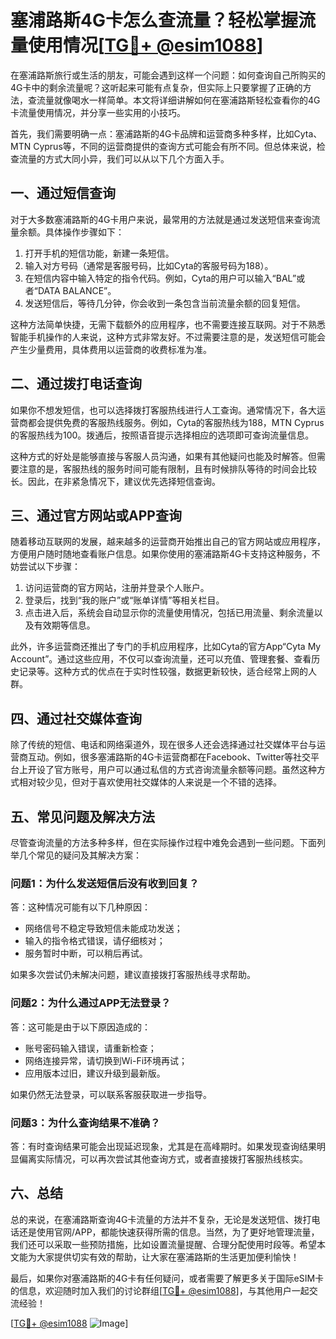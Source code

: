 # 塞浦路斯4G卡怎么查流量？轻松掌握流量使用情况[[TG💪+ @esim1088](https://t.me/s/esim1088)]

在塞浦路斯旅行或生活的朋友，可能会遇到这样一个问题：如何查询自己所购买的4G卡中的剩余流量呢？这听起来可能有点复杂，但实际上只要掌握了正确的方法，查流量就像喝水一样简单。本文将详细讲解如何在塞浦路斯轻松查看你的4G卡流量使用情况，并分享一些实用的小技巧。

首先，我们需要明确一点：塞浦路斯的4G卡品牌和运营商多种多样，比如Cyta、MTN Cyprus等，不同的运营商提供的查询方式可能会有所不同。但总体来说，检查流量的方式大同小异，我们可以从以下几个方面入手。

## **一、通过短信查询**

对于大多数塞浦路斯的4G卡用户来说，最常用的方法就是通过发送短信来查询流量余额。具体操作步骤如下：

1. 打开手机的短信功能，新建一条短信。
2. 输入对方号码（通常是客服号码，比如Cyta的客服号码为188）。
3. 在短信内容中输入特定的指令代码。例如，Cyta的用户可以输入“BAL”或者“DATA BALANCE”。
4. 发送短信后，等待几分钟，你会收到一条包含当前流量余额的回复短信。

这种方法简单快捷，无需下载额外的应用程序，也不需要连接互联网。对于不熟悉智能手机操作的人来说，这种方式非常友好。不过需要注意的是，发送短信可能会产生少量费用，具体费用以运营商的收费标准为准。

## **二、通过拨打电话查询**

如果你不想发短信，也可以选择拨打客服热线进行人工查询。通常情况下，各大运营商都会提供免费的客服热线服务。例如，Cyta的客服热线为188，MTN Cyprus的客服热线为100。拨通后，按照语音提示选择相应的选项即可查询流量信息。

这种方式的好处是能够直接与客服人员沟通，如果有其他疑问也能及时解答。但需要注意的是，客服热线的服务时间可能有限制，且有时候排队等待的时间会比较长。因此，在非紧急情况下，建议优先选择短信查询。

## **三、通过官方网站或APP查询**

随着移动互联网的发展，越来越多的运营商开始推出自己的官方网站或应用程序，方便用户随时随地查看账户信息。如果你使用的塞浦路斯4G卡支持这种服务，不妨尝试以下步骤：

1. 访问运营商的官方网站，注册并登录个人账户。
2. 登录后，找到“我的账户”或“账单详情”等相关栏目。
3. 点击进入后，系统会自动显示你的流量使用情况，包括已用流量、剩余流量以及有效期等信息。

此外，许多运营商还推出了专门的手机应用程序，比如Cyta的官方App“Cyta My Account”。通过这些应用，不仅可以查询流量，还可以充值、管理套餐、查看历史记录等。这种方式的优点在于实时性较强，数据更新较快，适合经常上网的人群。

## **四、通过社交媒体查询**

除了传统的短信、电话和网络渠道外，现在很多人还会选择通过社交媒体平台与运营商互动。例如，很多塞浦路斯的4G卡运营商都在Facebook、Twitter等社交平台上开设了官方账号，用户可以通过私信的方式咨询流量余额等问题。虽然这种方式相对较少见，但对于喜欢使用社交媒体的人来说是一个不错的选择。

## **五、常见问题及解决方法**

尽管查询流量的方法多种多样，但在实际操作过程中难免会遇到一些问题。下面列举几个常见的疑问及其解决方案：

### **问题1：为什么发送短信后没有收到回复？**

答：这种情况可能有以下几种原因：
- 网络信号不稳定导致短信未能成功发送；
- 输入的指令格式错误，请仔细核对；
- 服务暂时中断，可以稍后再试。

如果多次尝试仍未解决问题，建议直接拨打客服热线寻求帮助。

### **问题2：为什么通过APP无法登录？**

答：这可能是由于以下原因造成的：
- 账号密码输入错误，请重新检查；
- 网络连接异常，请切换到Wi-Fi环境再试；
- 应用版本过旧，建议升级到最新版。

如果仍然无法登录，可以联系客服获取进一步指导。

### **问题3：为什么查询结果不准确？**

答：有时查询结果可能会出现延迟现象，尤其是在高峰期时。如果发现查询结果明显偏离实际情况，可以再次尝试其他查询方式，或者直接拨打客服热线核实。

## **六、总结**

总的来说，在塞浦路斯查询4G卡流量的方法并不复杂，无论是发送短信、拨打电话还是使用官网/APP，都能快速获得所需的信息。当然，为了更好地管理流量，我们还可以采取一些预防措施，比如设置流量提醒、合理分配使用时段等。希望本文能为大家提供切实有效的帮助，让大家在塞浦路斯的生活更加便利愉快！

最后，如果你对塞浦路斯的4G卡有任何疑问，或者需要了解更多关于国际eSIM卡的信息，欢迎随时加入我们的讨论群组[[TG💪+ @esim1088](https://t.me/s/esim1088)]，与其他用户一起交流经验！ 

[[TG💪+ @esim1088](https://t.me/s/esim1088) ![Image](https://i.postimg.cc/4NQfJmqS/Snipaste-2025-05-13-00-14-12.png)]